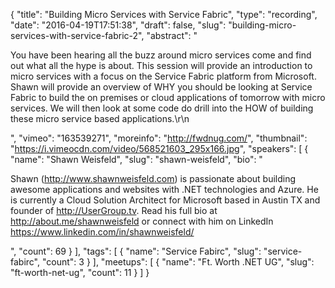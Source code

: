 {
  "title": "Building Micro Services with Service Fabric",
  "type": "recording",
  "date": "2016-04-19T17:51:38",
  "draft": false,
  "slug": "building-micro-services-with-service-fabric-2",
  "abstract": "<p>You have been hearing all the buzz around micro services come and find out what all the hype is about. This session will provide an introduction to micro services with a focus on the Service Fabric platform from Microsoft. Shawn will provide an overview of WHY you should be looking at Service Fabric to build the on premises or cloud applications of tomorrow with micro services. We will then look at some code do drill into the HOW of building these micro service based applications.\r\n</p>",
  "vimeo": "163539271",
  "moreinfo": "http://fwdnug.com/",
  "thumbnail": "https://i.vimeocdn.com/video/568521603_295x166.jpg",
  "speakers": [
    {
      "name": "Shawn Weisfeld",
      "slug": "shawn-weisfeld",
      "bio": "<p>Shawn (http://www.shawnweisfeld.com) is passionate about building awesome applications and websites with .NET technologies and Azure. He is currently a Cloud Solution Architect for Microsoft based in Austin TX and founder of http://UserGroup.tv. Read his full bio at http://about.me/shawnweisfeld or connect with him on LinkedIn https://www.linkedin.com/in/shawnweisfeld/</p>",
      "count": 69
    }
  ],
  "tags": [
    {
      "name": "Service Fabirc",
      "slug": "service-fabirc",
      "count": 3
    }
  ],
  "meetups": [
    {
      "name": "Ft. Worth .NET UG",
      "slug": "ft-worth-net-ug",
      "count": 11
    }
  ]
}